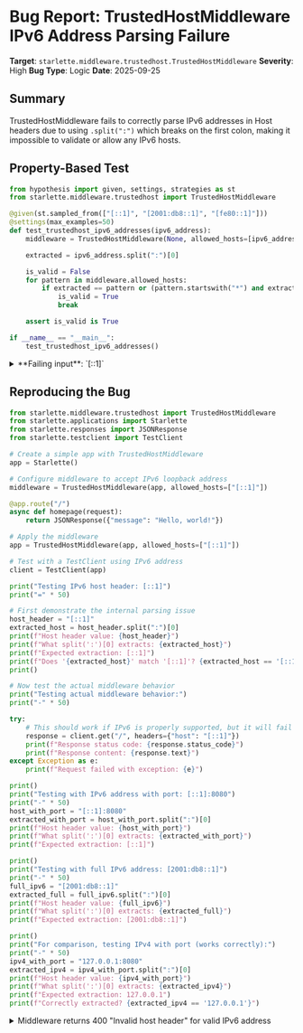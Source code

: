 # Bug Report: TrustedHostMiddleware IPv6 Address Parsing Failure

**Target**: `starlette.middleware.trustedhost.TrustedHostMiddleware`
**Severity**: High
**Bug Type**: Logic
**Date**: 2025-09-25

## Summary

TrustedHostMiddleware fails to correctly parse IPv6 addresses in Host headers due to using `.split(":")` which breaks on the first colon, making it impossible to validate or allow any IPv6 hosts.

## Property-Based Test

```python
from hypothesis import given, settings, strategies as st
from starlette.middleware.trustedhost import TrustedHostMiddleware

@given(st.sampled_from(["[::1]", "[2001:db8::1]", "[fe80::1]"]))
@settings(max_examples=50)
def test_trustedhost_ipv6_addresses(ipv6_address):
    middleware = TrustedHostMiddleware(None, allowed_hosts=[ipv6_address])

    extracted = ipv6_address.split(":")[0]

    is_valid = False
    for pattern in middleware.allowed_hosts:
        if extracted == pattern or (pattern.startswith("*") and extracted.endswith(pattern[1:])):
            is_valid = True
            break

    assert is_valid is True

if __name__ == "__main__":
    test_trustedhost_ipv6_addresses()
```

<details>

<summary>
**Failing input**: `[::1]`
</summary>
```
Traceback (most recent call last):
  File "/home/npc/pbt/agentic-pbt/worker_/49/hypo.py", line 20, in <module>
    test_trustedhost_ipv6_addresses()
    ~~~~~~~~~~~~~~~~~~~~~~~~~~~~~~~^^
  File "/home/npc/pbt/agentic-pbt/worker_/49/hypo.py", line 5, in test_trustedhost_ipv6_addresses
    @settings(max_examples=50)
                   ^^^
  File "/home/npc/miniconda/lib/python3.13/site-packages/hypothesis/core.py", line 2124, in wrapped_test
    raise the_error_hypothesis_found
  File "/home/npc/pbt/agentic-pbt/worker_/49/hypo.py", line 17, in test_trustedhost_ipv6_addresses
    assert is_valid is True
           ^^^^^^^^^^^^^^^^
AssertionError
Falsifying example: test_trustedhost_ipv6_addresses(
    ipv6_address='[::1]',
)
Exit code: 1
```
</details>

## Reproducing the Bug

```python
from starlette.middleware.trustedhost import TrustedHostMiddleware
from starlette.applications import Starlette
from starlette.responses import JSONResponse
from starlette.testclient import TestClient

# Create a simple app with TrustedHostMiddleware
app = Starlette()

# Configure middleware to accept IPv6 loopback address
middleware = TrustedHostMiddleware(app, allowed_hosts=["[::1]"])

@app.route("/")
async def homepage(request):
    return JSONResponse({"message": "Hello, world!"})

# Apply the middleware
app = TrustedHostMiddleware(app, allowed_hosts=["[::1]"])

# Test with a TestClient using IPv6 address
client = TestClient(app)

print("Testing IPv6 host header: [::1]")
print("=" * 50)

# First demonstrate the internal parsing issue
host_header = "[::1]"
extracted_host = host_header.split(":")[0]
print(f"Host header value: {host_header}")
print(f"What split(':')[0] extracts: {extracted_host}")
print(f"Expected extraction: [::1]")
print(f"Does '{extracted_host}' match '[::1]'? {extracted_host == '[::1]'}")
print()

# Now test the actual middleware behavior
print("Testing actual middleware behavior:")
print("-" * 50)

try:
    # This should work if IPv6 is properly supported, but it will fail
    response = client.get("/", headers={"host": "[::1]"})
    print(f"Response status code: {response.status_code}")
    print(f"Response content: {response.text}")
except Exception as e:
    print(f"Request failed with exception: {e}")

print()
print("Testing with IPv6 address with port: [::1]:8080")
print("-" * 50)
host_with_port = "[::1]:8080"
extracted_with_port = host_with_port.split(":")[0]
print(f"Host header value: {host_with_port}")
print(f"What split(':')[0] extracts: {extracted_with_port}")
print(f"Expected extraction: [::1]")

print()
print("Testing with full IPv6 address: [2001:db8::1]")
print("-" * 50)
full_ipv6 = "[2001:db8::1]"
extracted_full = full_ipv6.split(":")[0]
print(f"Host header value: {full_ipv6}")
print(f"What split(':')[0] extracts: {extracted_full}")
print(f"Expected extraction: [2001:db8::1]")

print()
print("For comparison, testing IPv4 with port (works correctly):")
print("-" * 50)
ipv4_with_port = "127.0.0.1:8080"
extracted_ipv4 = ipv4_with_port.split(":")[0]
print(f"Host header value: {ipv4_with_port}")
print(f"What split(':')[0] extracts: {extracted_ipv4}")
print(f"Expected extraction: 127.0.0.1")
print(f"Correctly extracted? {extracted_ipv4 == '127.0.0.1'}")
```

<details>

<summary>
Middleware returns 400 "Invalid host header" for valid IPv6 address
</summary>
```
Testing IPv6 host header: [::1]
==================================================
Host header value: [::1]
What split(':')[0] extracts: [
Expected extraction: [::1]
Does '[' match '[::1]'? False

Testing actual middleware behavior:
--------------------------------------------------
Response status code: 400
Response content: Invalid host header

Testing with IPv6 address with port: [::1]:8080
--------------------------------------------------
Host header value: [::1]:8080
What split(':')[0] extracts: [
Expected extraction: [::1]

Testing with full IPv6 address: [2001:db8::1]
--------------------------------------------------
Host header value: [2001:db8::1]
What split(':')[0] extracts: [2001
Expected extraction: [2001:db8::1]

For comparison, testing IPv4 with port (works correctly):
--------------------------------------------------
Host header value: 127.0.0.1:8080
What split(':')[0] extracts: 127.0.0.1
Expected extraction: 127.0.0.1
Correctly extracted? True
Exit code: 0
```
</details>

## Why This Is A Bug

The bug occurs at line 40 of `/lib/python3.13/site-packages/starlette/middleware/trustedhost.py`:

```python
host = headers.get("host", "").split(":")[0]
```

This line attempts to remove port numbers from the Host header by splitting on the first colon. However, this fundamentally breaks IPv6 addresses because:

1. **IPv6 addresses contain colons as separators**: IPv6 addresses like `::1` or `2001:db8::1` use colons as part of their notation.

2. **RFC 3986 compliance violation**: According to RFC 3986 Section 3.2.2, IPv6 addresses in URLs and Host headers MUST be enclosed in square brackets. The format is `[IPv6address]` or `[IPv6address]:port`. The current implementation violates this standard.

3. **Incorrect extraction results**:
   - `[::1]` → extracts `[` (should be `[::1]`)
   - `[2001:db8::1]` → extracts `[2001` (should be `[2001:db8::1]`)
   - `[::1]:8080` → extracts `[` (should be `[::1]`)

4. **No workaround possible**: Users cannot configure the middleware to accept IPv6 addresses. Even if they add `[::1]` to `allowed_hosts`, the middleware will always extract `[` and fail to match.

5. **Security implications**: This bug forces users to either disable host validation entirely (`allowed_hosts=["*"]`) or not use the middleware at all when IPv6 is required, both of which compromise security.

## Relevant Context

The TrustedHostMiddleware is designed to validate that incoming requests have a Host header matching an allowed list of hosts. This is a security feature to prevent Host header injection attacks. However, the current implementation makes it unusable with IPv6, which is increasingly common in:

- Cloud deployments (AWS, GCP, Azure all support IPv6)
- Container orchestration (Kubernetes supports IPv6)
- Modern networks (many ISPs now provide IPv6)
- Local development (localhost can resolve to `::1`)

The middleware correctly handles:
- IPv4 addresses: `127.0.0.1`
- IPv4 with ports: `127.0.0.1:8080`
- Hostnames: `example.com`
- Hostnames with ports: `example.com:8080`
- Wildcard patterns: `*.example.com`

But fails on ALL IPv6 addresses due to the parsing logic.

Relevant documentation:
- [RFC 3986 Section 3.2.2](https://datatracker.ietf.org/doc/html/rfc3986#section-3.2.2) - IPv6 address format in URIs
- [Starlette middleware documentation](https://www.starlette.io/middleware/#trustedhostmiddleware)
- Source code: `starlette/middleware/trustedhost.py` line 40

## Proposed Fix

```diff
--- a/starlette/middleware/trustedhost.py
+++ b/starlette/middleware/trustedhost.py
@@ -37,7 +37,14 @@ class TrustedHostMiddleware:
             return

         headers = Headers(scope=scope)
-        host = headers.get("host", "").split(":")[0]
+        host_header = headers.get("host", "")
+
+        # IPv6 addresses are enclosed in brackets: [addr] or [addr]:port
+        if host_header.startswith("["):
+            # Find the closing bracket and extract everything up to it
+            bracket_end = host_header.find("]")
+            host = host_header[:bracket_end + 1] if bracket_end != -1 else host_header
+        else:
+            # IPv4 or hostname: split on first colon to remove port
+            host = host_header.split(":", 1)[0]
         is_valid_host = False
         found_www_redirect = False
         for pattern in self.allowed_hosts:
```